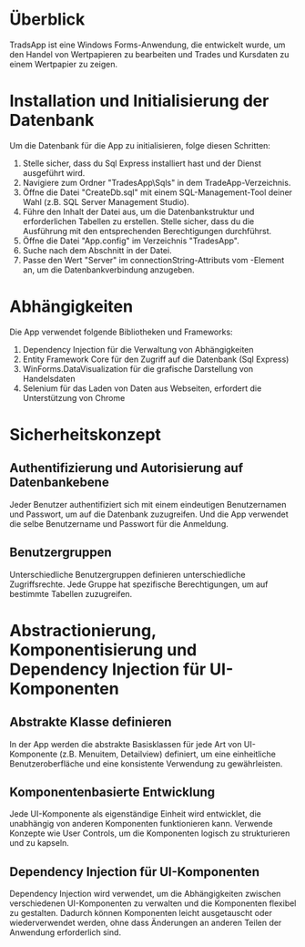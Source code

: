 # Überblick
TradsApp ist eine Windows Forms-Anwendung, die entwickelt wurde, um den Handel von Wertpapieren zu bearbeiten und Trades und Kursdaten zu einem Wertpapier zu zeigen. 
# Installation und Initialisierung der Datenbank
Um die Datenbank für die App zu initialisieren, folge diesen Schritten:
1. Stelle sicher, dass du Sql Express installiert hast und der Dienst ausgeführt wird.
2. Navigiere zum Ordner "TradesApp\Sqls" in dem TradeApp-Verzeichnis.
3. Öffne die Datei "CreateDb.sql" mit einem SQL-Management-Tool deiner Wahl (z.B. SQL Server Management Studio).
4. Führe den Inhalt der Datei aus, um die Datenbankstruktur und erforderlichen Tabellen zu erstellen. Stelle sicher, dass du die Ausführung mit den entsprechenden Berechtigungen durchführst.
5. Öffne die Datei "App.config" im Verzeichnis "TradesApp".
6. Suche nach dem Abschnitt <connectionStrings> in der Datei.
7. Passe den Wert "Server" im connectionString-Attributs vom <add>-Element an, um die Datenbankverbindung anzugeben. 
# Abhängigkeiten
Die App verwendet folgende Bibliotheken und Frameworks:
1. Dependency Injection für die Verwaltung von Abhängigkeiten
2. Entity Framework Core für den Zugriff auf die Datenbank (Sql Express)
3. WinForms.DataVisualization für die grafische Darstellung von Handelsdaten
4. Selenium für das Laden von Daten aus Webseiten, erfordert die Unterstützung von Chrome
# Sicherheitskonzept
## Authentifizierung und Autorisierung auf Datenbankebene
Jeder Benutzer authentifiziert sich mit einem eindeutigen Benutzernamen und Passwort, um auf die Datenbank zuzugreifen. Und die App verwendet die selbe Benutzername und Passwort für die Anmeldung.
## Benutzergruppen
Unterschiedliche Benutzergruppen definieren unterschiedliche Zugriffsrechte. Jede Gruppe hat spezifische Berechtigungen, um auf bestimmte Tabellen zuzugreifen.
# Abstractionierung, Komponentisierung und Dependency Injection für UI-Komponenten
## Abstrakte Klasse definieren
In der App werden die abstrakte Basisklassen für jede Art von UI-Komponente (z.B. Menuitem, Detailview) definiert,  um eine einheitliche Benutzeroberfläche und eine konsistente Verwendung zu gewährleisten. 
## Komponentenbasierte Entwicklung
Jede UI-Komponente als eigenständige Einheit wird entwicklet, die unabhängig von anderen Komponenten funktionieren kann. Verwende Konzepte wie User Controls, um die Komponenten logisch zu strukturieren und zu kapseln.
## Dependency Injection für UI-Komponenten
Dependency Injection wird verwendet, um die Abhängigkeiten zwischen verschiedenen UI-Komponenten zu verwalten und die Komponenten flexibel zu gestalten. Dadurch können Komponenten leicht ausgetauscht oder wiederverwendet werden, ohne dass Änderungen an anderen Teilen der Anwendung erforderlich sind.